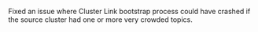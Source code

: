 Fixed an issue where Cluster Link bootstrap process could have crashed if the source cluster had one or more very crowded topics.
